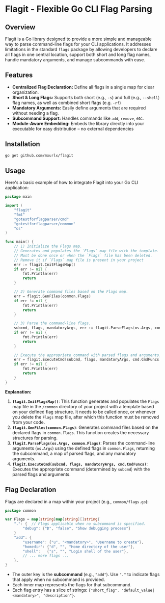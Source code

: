 # Flagit - Flexible Go CLI Flag Parsing

## Overview

Flagit is a Go library designed to provide a more simple and manageable way to parse command-line flags for your CLI applications. It addresses limitations in the standard `flags` package by allowing developers to declare all flags in one central location, support both short and long flag names, handle mandatory arguments, and manage subcommands with ease.

## Features

*   **Centralized Flag Declaration:** Define all flags in a single map for clear organization.
*   **Short & Long Flags:** Supports both short (e.g., `-s`) and full (e.g., `--shell`) flag names, as well as combined short flags (e.g. `-rf`)
*   **Mandatory Arguments:** Easily define arguments that are required without needing a flag.
*   **Subcommand Support:**  Handles commands like `add`, `remove`, etc.
*   **Module-Aware Embedding:** Embeds the library directly into your executable for easy distribution – no external dependencies

## Installation

```bash
go get github.com/mxurlx/flagit
```

## Usage

Here's a basic example of how to integrate Flagit into your Go CLI application:

```go
package main

import (
	"flagit"
	"fmt"
	"gotestforflagparser/cmd"
	"gotestforflagparser/common"
	"os"
)

func main() {
	// 1) Initialize the Flags map.
	// Generates and populates the `Flags` map file with the template.
	// Must be done once or when the `Flags` file has been deleted.
	// Remove it if `Flags` map file is present in your project
	err := flagit.InitFlagsMap()
	if err != nil {
		fmt.Println(err)
	    return
	}

	// 2) Generate command files based on the Flags map.
	err = flagit.GenFiles(common.Flags)
	if err != nil {
		fmt.Println(err)
		return
	}

	// 3) Parse the command-line flags.
	subcmd, flags, mandatoryArgs, err := flagit.ParseFlags(os.Args, common.Flags)
	if err != nil {
		fmt.Println(err)
		return
	}

	// Execute the appropriate command with parsed flags and arguments.
	err = flagit.ExecuteCmd(subcmd, flags, mandatoryArgs, cmd.CmdFuncs)
	if err != nil {
		fmt.Println(err)
		return
	}
}
```

**Explanation:**

1.  **`flagit.InitFlagsMap()`**: This function generates and populates the `Flags` map file in the `/common` directory of your project with a template based on your defined flag structure. It needs to be called once, or whenever you delete the `Flags` map file, after which this function must be removed from your code.
2.  **`flagit.GenFiles(common.Flags)`**: Generates command files based on the declared flags in `common.Flags`. This function creates the necessary structures for parsing.
3.  **`flagit.ParseFlags(os.Args, common.Flags)`**: Parses the command-line arguments (`os.Args`) using the defined flags in `common.Flags`, returning the subcommand, a map of parsed flags, and any mandatory arguments.
4.  **`flagit.ExecuteCmd(subcmd, flags, mandatoryArgs, cmd.CmdFuncs)`**: Executes the appropriate command (determined by `subcmd`) with the parsed flags and arguments.

## Flag Declaration

Flags are declared in a map within your project (e.g., `common/flags.go`):

```go
package common

var Flags = map[string]map[string][]string{
    ".": {  // Flags applicable when no subcommand is specified.
        "debug": {"D", "false", "Show debugging process"}
    }
    "add": {
        "username": {"u", "<mandatory>", "Username to create"},
        "homedir": {"d", "", "Home directory of the user"},
        "shell":   {"s", "", "Login shell of the user"},
        // ... more flags ...
    },
}
```

*   The outer key is the **subcommand** (e.g., `"add"`). Use `"."` to indicate flags that apply when no subcommand is provided.
*   Each inner map represents the flags for that subcommand.
*   Each flag entry has a slice of strings: `{"short_flag", "default_value| <mandatory>", "description"}`.
